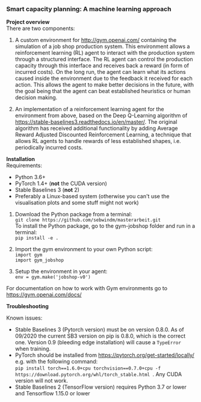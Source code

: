 ### **Smart capacity planning: A machine learning approach**

**Project overview**\
There are two components:
1. A custom environment for http://gym.openai.com/ containing the simulation of a job shop production system. 
   This environment allows a reinforcement learning (RL) agent to interact with the production system through a structured interface.
   The RL agent can control the production capacity through this interface and receives back a reward (in form of incurred costs).
   On the long run, the agent can learn what its actions caused inside the environment due to the feedback it received for each action.
   This allows the agent to make better decisions in the future, with the goal being that the agent can beat established heuristics or human decision making. 


2. An implementation of a reinforcement learning agent for the environment from above, based on the Deep Q-Learning algorithm
   of https://stable-baselines3.readthedocs.io/en/master/.
   The original algorithm has received additional functionality by adding Average Reward Adjusted Discounted Reinforcement Learning,
   a technique that allows RL agents to handle rewards of less established shapes, i.e. periodically incurred costs. 


**Installation**\
Requirements:
* Python 3.6+
* PyTorch 1.4+  (**not** the CUDA version)
* Stable Baselines 3 (**not** 2)
* Preferably a Linux-based system (otherwise you can't use the
visualisation plots and some stuff might not work)

1. Download the Python package from a terminal:\
`git clone https://github.com/sebwindm/masterarbeit.git` \
To install the Python package, go to the gym-jobshop 
folder and run in a terminal:\
`pip install -e .`

2. Import the gym environment to your own Python script:\
`import gym`\
`import gym_jobshop`

3. Setup the environment in your agent:\
`env = gym.make('jobshop-v0')`

For documentation on how to work with Gym environments
go to https://gym.openai.com/docs/

**Troubleshooting**

Known issues:
* Stable Baselines 3 (Pytorch version) must be on version 0.8.0.
As of 09/2020 the current SB3 version on pip is 0.8.0, which is the correct one.
Version 0.9 (bleeding edge installation) will cause a `TypeError` when training.
* PyTorch should be installed from https://pytorch.org/get-started/locally/
e.g. with the following command:\
`pip install torch==1.6.0+cpu torchvision==0.7.0+cpu -f https://download.pytorch.org/whl/torch_stable.html
`. Any CUDA version will not work.
* Stable Baselines 2 (TensorFlow version) requires Python 3.7 or lower and Tensorflow 1.15.0 or lower

